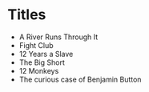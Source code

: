 # Titles

- A River Runs Through It
- Fight Club
- 12 Years a Slave
- The Big Short
- 12 Monkeys
- The curious case of Benjamin Button
